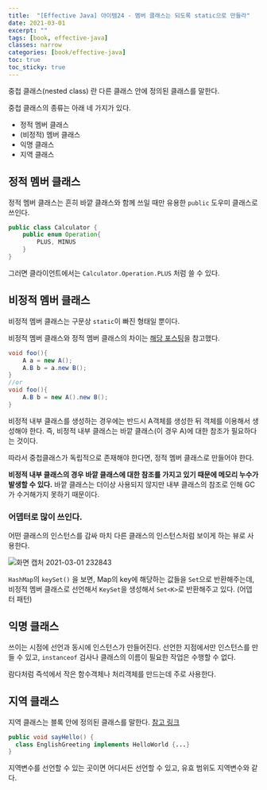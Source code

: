 ```yaml
---
title:  "[Effective Java] 아이템24 - 멤버 클래스는 되도록 static으로 만들라"
date: 2021-03-01
excerpt: ""
tags: [book, effective-java]
classes: narrow
categories: [book/effective-java]
toc: true
toc_sticky: true
---
```


중첩 클래스(nested class) 란 다른 클래스 안에 정의된 클래스를 말한다.

중첩 클래스의 종류는 아래 네 가지가 있다.
  - 정적 멤버 클래스
  - (비정적) 멤버 클래스
  - 익명 클래스
  - 지역 클래스

## 정적 멤버 클래스

정적 멤버 클래스는 흔히 바깥 클래스와 함께 쓰일 때만 유용한 `public` 도우미 클래스로 쓰인다.

``` java
public class Calculator {
    public enum Operation{
        PLUS, MINUS
    }
}
```

그러면 클라이언트에서는 `Calculator.Operation.PLUS` 처럼 쓸 수 있다.

## 비정적 멤버 클래스

비정적 멤버 클래스는 구문상 `static`이 빠진 형태일 뿐이다.

비정적 멤버 클래스와 정적 멤버 클래스의 차이는 [해당 포스팅](https://bottom-to-top.tistory.com/47)을 참고했다.

``` java
void foo(){
    A a = new A();
    A.B b = a.new B();
}
//or
void foo(){
    A.B b = new A().new B();
}
```

비정적 내부 클래스를 생성하는 경우에는 반드시 A객체를 생성한 뒤 객체를 이용해서 생성해야 한다. 즉, 비정적 내부 클래스는 바깥 클래스(이 경우 A)에 대한 참조가 필요하다는 것이다.


따라서 중첩클래스가 독립적으로 존재해야 한다면, 정적 멤버 클래스로 만들어야 한다.


**비정적 내부 클래스의 경우 바깥 클래스에 대한 참조를 가지고 있기 때문에 메모리 누수가 발생할 수 있다.** 바깥 클래스는 더이상 사용되지 않지만 내부 클래스의 참조로 인해 GC가 수거해가지 못하기 때문이다.


### 어뎁터로 많이 쓰인다.

어떤 클래스의 인스턴스를 감싸 마치 다른 클래스의 인스턴스처럼 보이게 하는 뷰로 사용한다.

![화면 캡처 2021-03-01 232843](https://i.imgur.com/opNwFxZ.png)

`HashMap`의 `keySet()` 을 보면, Map의 key에 해당하는 값들을 `Set`으로 반환해주는데, 비정적 멤버 클래스로 선언해서 `KeySet`을 생성해서 `Set<K>`로 반환해주고 있다. (어뎁터 패턴)


## 익명 클래스

쓰이는 시점에 선언과 동시에 인스턴스가 만들어진다. 선언한 지점에서만 인스턴스를 만들 수 있고, `instanceof` 검사나 클래스의 이름이 필요한 작업은 수행할 수 없다.


람다처럼 즉석에서 작은 함수객체나 처리객체를 만드는데 주로 사용한다.


## 지역 클래스

지역 클래스는 블록 안에 정의된 클래스를 말한다. [참고 링크](https://live-everyday.tistory.com/189)

``` java
public void sayHello() {
  class EnglishGreeting implements HelloWorld {...}
}
```
지역변수를 선언할 수 있는 곳이면 어디서든 선언할 수 있고, 유효 범위도 지역변수와 같다.
